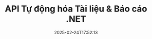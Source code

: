 ---
############################# Static ############################
layout: "landing"
date: 2025-02-24T17:52:13
draft: false

lang: vi
product: "Assembly"
product_tag: "assembly"
platform: "Net"
platform_tag: "net"

############################# Drop-down ############################
supported_platforms:
  items:
    # supported_platforms loop
    - title: ".NET"
      tag: "net"
    # supported_platforms loop
    - title: "Java"
      tag: "java"
    # supported_platforms loop
    - title: "Node.js"
      tag: "nodejs-java"

############################# Head ############################
head_title: "API .NET cho Tự động hóa Tài liệu, Lắp ráp & Tạo báo cáo"
head_description: "API C# .NET cho tự động hóa tài liệu, lắp ráp và tạo báo cáo. Tạo tài liệu PDF, Word, Excel, PPTX, HTML và email từ các mẫu tùy chỉnh."

############################# Header ############################
title: "API Tự động hóa Tài liệu & Báo cáo .NET"
description: "Tạo báo cáo trong các ứng dụng .NET bằng cách định nghĩa các mẫu và gộp dữ liệu."
words:
  for: "cho"

actions:
  main: "Tải xuống Bản dùng thử qua Nuget"
  main_link: "https://www.nuget.org/packages/GroupDocs.Assembly"
  alt: "Cấp phép"
  alt_link: "https://purchase.groupdocs.com/pricing/assembly/net/"
  title: "Bạn đã sẵn sàng bắt đầu chưa?"
  description: "Hãy thử các tính năng của GroupDocs.Assembly miễn phí hoặc yêu cầu cấp phép."

release:
  title: "Phiên bản {0} đã được phát hành"
  notes: "Xem điều gì mới"
  downloads: "Tải xuống"
  link: "https://releases.groupdocs.com/assembly/net/"

code:
  title: "Điền Biểu đồ trong DOCX Sử dụng C#"
  more: "Thêm ví dụ"
  more_link: "https://github.com/groupdocs-assembly/GroupDocs.Assembly-for-.NET/"
  install: "dotnet add package GroupDocs.Assembly"
  content: |
    ```csharp {style=abap}   
    // Đường dẫn đến mẫu chính
    string template = "chart_template.docx";

    // Lấy dữ liệu năng suất của các quản lý từ nguồn
    DocumentTable data_table = 
        new DocumentTable("Managers.json", 1);

    // Tạo một thể hiện của DataSourceInfo với dữ liệu
    DataSourceInfo data 
        = new DataSourceInfo(data_table, "managers");

    // Đặt màu sắc biểu đồ bằng cách sử dụng DataSourceInfo khác
    DataSourceInfo design = 
        new DataSourceInfo("red", "color");

    // Điền mẫu bằng dữ liệu và lưu vào đầu ra
    DocumentAssembler asm = new DocumentAssembler();
    asm.AssembleDocument(template, "result.docx", data, design);
    ```

############################# Overview ############################
overview:
  enable: true
  title: "Tổng quan về GroupDocs.Assembly"
  description: "Giải pháp .NET cho việc tự động hóa tạo tài liệu với tích hợp dữ liệu nâng cao."
  features:
    # feature loop
    - title: "Thêm Dữ liệu Doanh nghiệp vào Các Mẫu Tài liệu với C#"
      content: "Tạo báo cáo nhanh chóng: Với GroupDocs.Assembly for .NET, bạn có thể dễ dàng chèn dữ liệu từ các nguồn như JSON hoặc XML vào các mẫu đã được định nghĩa trước."

    # feature loop
    - title: "Xử lý Các Đối tượng Dữ liệu Bản địa"
      content: "Các loại tài liệu được hỗ trợ bao gồm các đối tượng nhúng như sơ đồ, biểu đồ, bảng và danh sách có thể được lấp đầy tự động với dữ liệu."

    # feature loop
    - title: "Các Tính năng Bổ sung"
      content: "GroupDocs.Assembly for .NET cung cấp nhiều tùy chọn tùy chỉnh. Thiết kế các đối tượng dữ liệu lập trình, tạo mã vạch, sử dụng nguồn dữ liệu trực tuyến qua URL và lưu đầu ra ở nhiều định dạng khác nhau."

############################# Platforms ############################
platforms:
  enable: true
  title: "Tính độc lập của nền tảng"
  description: "GroupDocs.Assembly for .NET tương thích với các hệ điều hành, khung phát triển và trình quản lý gói sau."
  items:
    # platform loop
    - title: "Amazon"
      image: "amazon"
    # platform loop
    - title: "Docker"
      image: "docker"
    # platform loop
    - title: "Azure"
      image: "azure"
    # platform loop
    - title: "VS Code"
      image: "vs_code"
    # platform loop
    - title: "ReSharper"
      image: "resharper"
    # platform loop
    - title: "macOS"
      image: "finder"
    # platform loop
    - title: "Linux"
      image: "linux"
    # platform loop
    - title: "NuGet"
      image: "nuget"

############################# File formats ############################
formats:
  enable: true
  title: "Các định dạng tệp được hỗ trợ"
  description: |
    GroupDocs.Assembly for .NET có thể xử lý các [định dạng tệp](https://docs.groupdocs.com/assembly/net/supported-document-formats/).
  groups:
    # group loop
    - color: "green"
      content: |
        ### Định dạng Microsoft Office
        * **Word:**  DOCX, DOC, DOCM, DOT, DOTX, DOTM, RTF, WordprocessingML
        * **Excel:** XLSX, XLS, XLSM, XLSB, XLTM, XLT, XLTM, XLTX, SpreadsheetML
        * **PowerPoint:** PPT, PPTX, PPTM, PPS, PPSX, PPSM, POTM, POTX
    # group loop
    - color: "blue"
      content: |
        ### Hình ảnh & Định dạng Khác
        * **Di động:** PDF
        * **Hình ảnh:** SVG, TIFF
        * **Định dạng văn phòng khác:** ODT, OTT, OTS, ODS, ODP, OTP
      # group loop
    - color: "red"
      content: |
        ### Định dạng khác
        * **Web:** HTML, MHTML
        * **Email:** EML, MSG, EMLX
        * **Khác:** EPUB, MD

############################# Features ############################
features:
  enable: true
  title: "Các Tính năng của GroupDocs.Assembly"
  description: "Tạo tài liệu và báo cáo bằng cách sử dụng mô hình dữ liệu nâng cao."

  items:
    # feature loop
    - icon: "preview"
      title: "Biểu diễn Dữ liệu Nâng cao"
      content: "Hỗ trợ nhiều loại đối tượng dữ liệu như biểu đồ, danh sách, bảng, hình ảnh và hơn thế nữa."

    # feature loop
    - icon: "manipulate"
      title: "Xử lý Dữ liệu"
      content: "Áp dụng công thức và thao tác tuần tự để định dạng và hiển thị dữ liệu hiệu quả."

    # feature loop
    - icon: "two_pages"
      title: "Dải Định dạng Được Hỗ trợ Rộng Rãi"
      content: "Làm việc liền mạch với tất cả các định dạng tài liệu phổ biến cho các mẫu hoặc tệp đầu ra."

    # feature loop
    - icon: "document_settings"
      title: "Cú pháp Mẫu Đảo ngữ"
      content: "Tận dụng định dạng số thứ tự, số đếm và định dạng số chữ cái trong các mẫu."

    # feature loop
    - icon: "text"
      title: "Chèn Mã vạch"
      content: "Tạo hình ảnh mã vạch một cách động và chèn chúng vào tài liệu của bạn."

    # feature loop
    - icon: "add"
      title: "Định dạng Dữ liệu"
      content: "Định dạng chuỗi trong các mẫu thành chữ hoa, chữ thường, viết hoa chữ cái đầu hoặc định dạng kiểu chữ cái đầu tiên."

    # feature loop
    - icon: "manipulate"
      title: "Xử lý Nội dung Tài liệu"
      content: "Chèn nội dung từ tài liệu bên ngoài vào báo cáo của bạn một cách động."

    # feature loop
    - icon: "convert"
      title: "Lưu Ở Nhiều Định dạng"
      content: "Chỉ định định dạng tệp đầu ra bằng cách sử dụng phần mở rộng tệp hoặc cấu hình chi tiết."

    # feature loop
    - icon: "update"
      title: "Xử lý Dữ liệu Linh hoạt"
      content: "Chèn hình ảnh và tài liệu một cách động bằng cách sử dụng byte được mã hóa Base64."

############################# Code samples ############################
code_samples:
  enable: true
  title: "Mẫu mã"
  description: "Các đoạn mã cho các thao tác GroupDocs.Assembly điển hình."
  items:
    # code sample loop
    - title: "Danh sách Có dấu đầu dòng trong Tài liệu Microsoft Word"
      content: |
        [Danh sách có dấu đầu dòng](https://docs.groupdocs.com/assembly/net/bulleted-list-in-word-processing-document/) là một cách phổ biến để trình bày dữ liệu doanh nghiệp. Dưới đây là ví dụ về việc thêm danh sách vào tài liệu Word bằng cách sử dụng GroupDocs.Assembly.
        {{< landing/code title="Cách Lấp Đầy Danh Sách Trong Tài Liệu">}}
        ```csharp {style=abap}
        // Chèn mẫu này vào trang tài liệu:
        // Các chỉ số hiệu suất của các quản lý
        // . <<foreach [in products]>><<[ProductName]>>
        // <</foreach>>

        // Chỉ định đường dẫn mẫu
        string template = "Bulleted List Template.docx";

        // Đặt đường dẫn tệp đầu ra
        string result = "Result Report.docx"

        // Lấy dữ liệu của các quản lý từ nguồn JSON
        JsonDataSource dataSource = new JsonDataSource("Report data.json");
        DataSourceInfo data = new DataSourceInfo(dataSource, "managers")

        // Tạo báo cáo với dữ liệu đã được lấp đầy
        DocumentAssembler assembler = new DocumentAssembler();
        assembler.AssembleDocument(template, result, data);
        ```
        {{< /landing/code >}}
    # code sample loop
    - title: "Biểu đồ Bánh trong Bài thuyết trình PPTX"
      content: |
        Bạn có thể tạo [Biểu đồ Bánh](https://docs.groupdocs.com/assembly/net/pie-chart-in-presentation-document/) bằng cách sử dụng các mẫu và dữ liệu XML. Nâng cao báo cáo của bạn với các biểu diễn dữ liệu thu hút về mặt hình ảnh.
        {{< landing/code title="Cách Biểu diễn Dữ liệu trong Biểu đồ Bánh">}}
        ```csharp {style=abap}
        // Thêm mẫu tiêu đề biểu đồ vào bài thuyết trình:
        // Doanh thu của khách hàng <<foreach [in customers]>> 
        // <<x [CustomerName]>>

        // Cũng bao gồm mẫu dữ liệu biểu đồ:
        // Total Order Price<<foreach [in customers]>> 
        // <<x [CustomerName]>>

        // Chỉ định đường dẫn đến mẫu biểu đồ
        string template = "Pie Chart Template.pptx";

        // Đặt đường dẫn tệp đầu ra
        string result = "Result Report.pptx"

        // Lấy dữ liệu của khách hàng từ nguồn XML
        JsonDataSource dataSource = new JsonDataSource("Chart data.xml");
        DataSourceInfo data = new DataSourceInfo(dataSource, "customers")

        // Tạo biểu đồ và lưu kết quả
        DocumentAssembler assembler = new DocumentAssembler();
        assembler.AssembleDocument(template, result, data);
        ```
        {{< /landing/code >}}

---